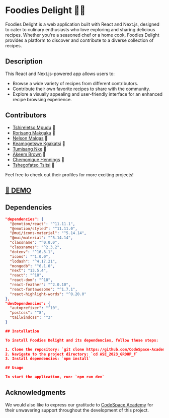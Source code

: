 # Foodies Delight 🍔🍲

Foodies Delight is a web application built with React and Next.js, designed to cater to culinary enthusiasts who love exploring and sharing delicious recipes. Whether you're a seasoned chef or a home cook, Foodies Delight provides a platform to discover and contribute to a diverse collection of recipes.

## Description

This React and Next.js-powered app allows users to:

- Browse a wide variety of recipes from different contributors.
- Contribute their own favorite recipes to share with the community.
- Explore a visually appealing and user-friendly interface for an enhanced recipe browsing experience.

## Contributors

- [Tshireletso Mpudu](https://github.com/Tshireletso46) 🍳
- [Rorisang Makgaka](https://github.com/Matere29) 🍰
- [Nelson Malgas](https://github.com/NelsonMALGAS) 🍕
- [Keamogetswe Kgakatsi](https://github.com/kgakatsikeamogetswe) 🥗
- [Tumisang Nke](https://github.com/Tumii01) 🍣
- [Akeem Brown](https://github.com/Akido123) 🍜
- [Chemonique Hennings](https://github.com/chemonique) 🧁
- [Tshegofatso Tsitsi](https://github.com/tshegotsitsi) 🍩

Feel free to check out their profiles for more exciting projects!

## [🚀 DEMO](https://foodiesdelight.vercel.app/)

## Dependencies

```json
"dependencies": {
  "@emotion/react": "^11.11.1",
  "@emotion/styled": "^11.11.0",
  "@mui/icons-material": "^5.14.14",
  "@mui/material": "^5.14.14",
  "classname": "^0.0.0",
  "classnames": "^2.3.2",
  "dotenv": "^16.3.1",
  "icons": "^1.0.0",
  "lodash": "^4.17.21",
  "mongodb": "^6.1.0",
  "next": "13.5.4",
  "react": "^18",
  "react-dom": "^18",
  "react-feather": "^2.0.10",
  "react-fontawesome": "^1.7.1",
  "react-highlight-words": "^0.20.0"
},
"devDependencies": {
  "autoprefixer": "^10",
  "postcss": "^8",
  "tailwindcss": "^3"
}

## Installation

To install Foodies Delight and its dependencies, follow these steps:

1. Clone the repository: `git clone https://github.com/CodeSpace-Academy/ASE_2023_GROUP_F`
2. Navigate to the project directory: `cd ASE_2023_GROUP_F`
3. Install dependencies: `npm install`

## Usage

To start the application, run: `npm run dev`

```

## Acknowledgments

We would also like to express our gratitude to [CodeSpace Academy](https://www.google.com/search?gs_ssp=eJwFwTEOQEAQBdBoJQo30KjNJrNiHcEl5O_8oRKEAqf3Xll1axcCv_vUWSjF2MoTaBaZhqii6kyjPD3E86KJiEBGnmrb6dcB8wYG-vb-GkkW4w&q=codespace+academy&rlz=1C1GCEB_enZA1027ZA1027&oq=code&gs_lcrp=EgZjaHJvbWUqEggCEC4YJxivARjHARiABBiKBTIGCAAQRRg8Mg8IARBFGDkYgwEYsQMYgAQyEggCEC4YJxivARjHARiABBiKBTIQCAMQLhjHARixAxjRAxiABDIGCAQQRRg8MgYIBRBFGDwyBggGEEUYPDIGCAcQRRg80gEIMzY1OWowajeoAgCwAgA&sourceid=chrome&ie=UTF-8) for their unwavering support throughout the development of this project.



